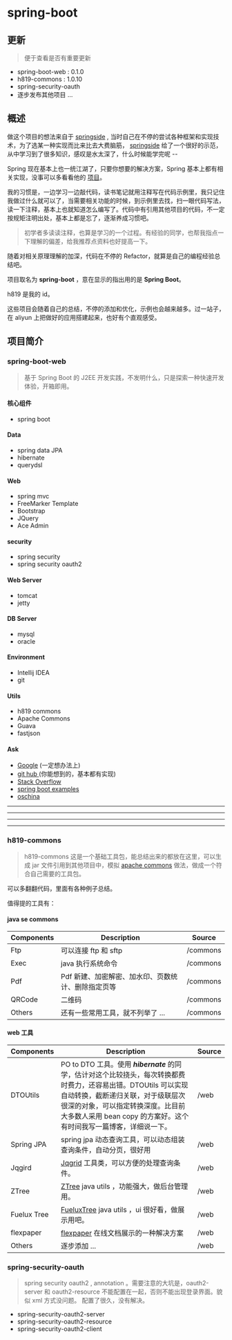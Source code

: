 # spring-boot

## 更新
> 便于查看是否有重要更新
- spring-boot-web : 0.1.0
- h819-commons : 1.0.10
- spring-security-oauth
- 逐步发布其他项目  ...

## 概述
做这个项目的想法来自于 [springside](https://github.com/springside/springside4/) ,           当时自己在不停的尝试各种框架和实现技术，为了选某一种实现而比来比去大费脑筋，
[springside](https://github.com/springside/springside4/)   给了一个很好的示范，从中学习到了很多知识，感叹是水太深了，什么时候能学完呢 --

Spring 现在基本上也一统江湖了，只要你想要的解决方案，Spring 基本上都有相关实现，没事可以多看看他的 [项目](http://spring.io/projects/)。

我的习惯是，一边学习一边敲代码，读书笔记就用注释写在代码示例里，我只记住我做过什么就可以了，当需要相关功能的时候，到示例里去找，扫一眼代码写法，读一下注释，基本上也就知道怎么编写了。代码中有引用其他项目的代码，不一定按规矩注明出处，基本上都是忘了，逐渐养成习惯吧。

> 初学者多读读注释，也算是学习的一个过程。有经验的同学，也帮我指点一下理解的偏差，给我推荐点资料也好提高一下。

随着对相关原理理解的加深，代码在不停的 Refactor，就算是自己的编程经验总结吧。

项目取名为 **spring-boot** ，意在显示的指出用的是 **Spring Boot**。

h819 是我的 id。

这些项目会随着自己的总结，不停的添加和优化，示例也会越来越多。过一站子，在 aliyun 上把做好的应用搭建起来，也好有个直观感受。

## 项目简介


### spring-boot-web

> 基于 Spring Boot 的 J2EE 开发实践，不发明什么，只是探索一种快速开发体验，开箱即用。

#### 核心组件
- spring boot

#### Data
- spring data JPA
- hibernate
- querydsl

#### Web
- spring mvc
- FreeMarker Template
- Bootstrap
- JQuery
- Ace Admin

#### security
- spring security
- spring security oauth2

#### Web Server
- tomcat
- jetty

#### DB Server
- mysql
- oracle

#### Environment
- Intellij IDEA
- git

#### Utils
- h819 commons
- Apache Commons
- Guava
- fastjson


#### Ask
- [Google](http://www.google.com/) (一定想办法上)
- [git hub ](https://github.com//)(你能想到的，基本都有实现)
- [Stack Overflow ](http://stackoverflow.com/)
- [spring boot examples](https://github.com/spring-projects/spring-boot/tree/master/spring-boot-samples)
- [oschina ](http://www.oschina.net/)


* * *

***

*****

- - -

### h819-commons
> h819-commons
这是一个基础工具包，能总结出来的都放在这里，可以生成 jar 文件引用到其他项目中，模拟 [apache commons](https://commons.apache.org/) 做法，做成一个符合自己需要的工具包。

可以多翻翻代码，里面有各种例子总结。

值得提的工具有：

#### java se commons

Components | Description | Source
---|---|---
Ftp | 可以连接 ftp 和 sftp | /commons
Exec  | java 执行系统命令 | /commons
Pdf  | Pdf 新建、加密解密、加水印、页数统计、删除指定页等 | /commons
QRCode  | 二维码 | /commons
Others  | 还有一些常用工具，就不列举了 ... | /commons


#### web 工具
Components | Description | Source
---|---|---
DTOUtils | PO to DTO 工具。使用 ***hibernate*** 的同学，估计对这个比较挠头，每次转换都费时费力，还容易出错。DTOUtils 可以实现自动转换，截断递归关联，对于级联层次很深的对象，可以指定转换深度。比目前大多数人采用 bean copy 的方案好。这个有时间我写一篇博客，详细说一下。 | /web
Spring JPA   | spring jpa 动态查询工具，可以动态组装查询条件，自动分页，很好用 | /web
Jqgird   | [Jqgrid](http://www.trirand.com/blog/?page_id=6/) 工具类，可以方便的处理查询条件。 | /web
ZTree  | [ZTree](http://www.ztree.me/v3/main.php#_zTreeInfo/) java utils ，功能强大，做后台管理用。 | /web
Fuelux Tree  | [FueluxTree](http://getfuelux.com/javascript.html#tree/) java utils ，ui 很好看，做展示用吧。 | /web
flexpaper  | [flexpaper](http://flexpaper.devaldi.com/annotate-pdf-documents-online.jsp) 在线文档展示的一种解决方案 | /web
Others  | 逐步添加 ... | /web

### spring-security-oauth
> spring security oauth2 , annotation 。需要注意的大坑是，oauth2-server 和 oauth2-resource 不能配置在一起，否则不能出现登录界面。貌似 xml 方式没问题。
配置了很久，没有解决。

- spring-security-oauth2-server
- spring-security-oauth2-resource
- spring-security-oauth2-client
